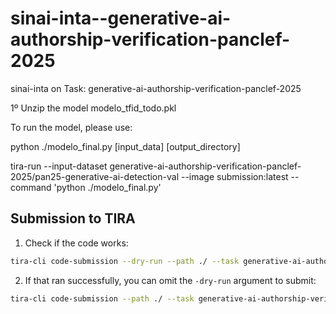 # sinai-inta--generative-ai-authorship-verification-panclef-2025
sinai-inta on Task: generative-ai-authorship-verification-panclef-2025

1º Unzip the model 
modelo_tfid_todo.pkl

To run the model, please use: 

python ./modelo_final.py [input_data] [output_directory] 


tira-run --input-dataset generative-ai-authorship-verification-panclef-2025/pan25-generative-ai-detection-val   --image submission:latest   --command 'python ./modelo_final.py'


## Submission to TIRA
1. Check if the code works:
  ```bash
  tira-cli code-submission --dry-run --path ./ --task generative-ai-authorship-verification-panclef-2025 --dataset pan25-generative-ai-detection-smoke-test-20250428-training
  ```

2. If that ran successfully, you can omit the `-dry-run` argument to submit:
  ```bash
  tira-cli code-submission --path ./ --task generative-ai-authorship-verification-panclef-2025 --dataset pan25-generative-ai-detection-smoke-test-20250428-training
  ```